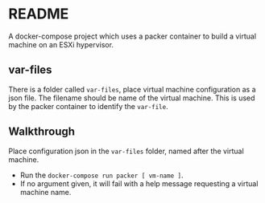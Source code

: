# README
A docker-compose project which uses a packer container to build a virtual machine on an ESXi hypervisor.

## var-files
There is a folder called `var-files`, place virtual machine configuration as a json file.
The filename should be name of the virtual machine. This is used by the packer container to identify the `var-file`.

## Walkthrough
Place configuration json in the `var-files` folder, named after the virtual machine.
- Run the `docker-compose run packer [ vm-name ]`.
- If no argument given, it will fail with a help message requesting a virtual machine name.
